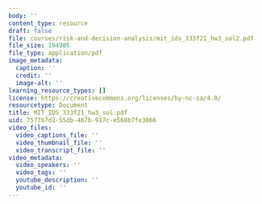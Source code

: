 ```yaml
---
body: ''
content_type: resource
draft: false
file: courses/risk-and-decision-analysis/mit_ids_333f21_hw3_sol2.pdf
file_size: 194905
file_type: application/pdf
image_metadata:
  caption: ''
  credit: ''
  image-alt: ''
learning_resource_types: []
license: https://creativecommons.org/licenses/by-nc-sa/4.0/
resourcetype: Document
title: MIT_IDS_333f21_hw3_sol.pdf
uid: 7577b7d2-55db-467b-917c-e568b7fe3066
video_files:
  video_captions_file: ''
  video_thumbnail_file: ''
  video_transcript_file: ''
video_metadata:
  video_speakers: ''
  video_tags: ''
  youtube_description: ''
  youtube_id: ''
---
```

